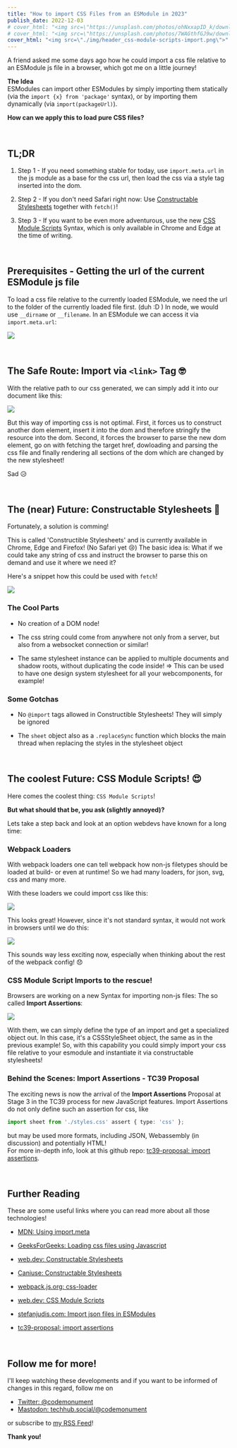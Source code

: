 ```yaml
---
title: "How to import CSS Files from an ESModule in 2023"
publish_date: 2022-12-03
# cover_html: "<img src=\"https://unsplash.com/photos/ohNxxapID_k/download?ixid=MnwxMjA3fDB8MXxzZWFyY2h8NXx8bGVtb258ZW58MHx8fHwxNjY2Nzk4Nzc3&force=true&w=1920\">"
# cover_html: "<img src=\"https://unsplash.com/photos/7WAGthfGJ9w/download?ixid=MnwxMjA3fDB8MXxzZWFyY2h8NHx8bGVtb258ZW58MHx8fHwxNjY2ODA0MTgz&force=true&w=1920\">"
cover_html: "<img src=\"./img/header_css-module-scripts-import.png\">"
---
```


A friend asked me some days ago how he could import a css file relative to an ESModule js file in a browser, which got me on a little journey!  

**The Idea**  
ESModules can import other ESModules by simply importing them statically (via the `import {x} from 'package'` syntax), or by importing them dynamically (via `import(packageUrl)`).  

**How can we apply this to load pure CSS files?** 

&nbsp;  
## TL;DR 

1. Step 1 - If you need something stable for today, use `import.meta.url` in the js module as a base for the css url, then load the css via a style tag inserted into the dom. 

2. Step 2 - If you don't need Safari right now: Use [Constructable Stylesheets](https://web.dev/constructable-stylesheets/) together with `fetch()`! 
   
3. Step 3 - If you want to be even more adventurous, use the new [CSS Module Scripts](https://web.dev/css-module-scripts/#using-css-module-scripts) Syntax, which is only available in Chrome and Edge at the time of writing.

&nbsp;  
## Prerequisites - Getting the url of the current ESModule js file 

To load a css file relative to the currently loaded ESModule, we need the url to the folder of the currently loaded file first. (duh :D )
In node, we would use `__dirname` or `__filename`. 
In an ESModule we can access it via `import.meta.url`:

![](./img/code_relative-asset-urls-from-esmodule.png)

&nbsp;  
## The Safe Route: Import via `<link>` Tag 🤓

With the relative path to our css generated, we can simply add it into our document like this: 

![](./img/code_importing-css-via-link-tag.png)

But this way of importing css is not optimal. 
First, it forces us to construct another dom element, 
insert it into the dom and therefore stringify the resource into the dom. 
Second, it forces the browser to parse the new dom element, go on with fetching the target href, 
dowloading and parsing the css file and finally rendering all sections of the dom which are changed by the new stylesheet!

Sad 😥

&nbsp;  
## The (near) Future: Constructable Stylesheets 🤩
Fortunately, a solution is comming! 

This is called 'Constructible Stylesheets' and is currently available in Chrome, Edge and Firefox! (No Safari yet 😢)
The basic idea is: What if we could take any string of css and instruct the browser to parse this on demand and use it where we need it? 

Here's a snippet how this could be used with `fetch`!

![](./img/code_constructible-stylesheet-with-fetch.png)

### The Cool Parts
- No creation of a DOM node! 
  
- The css string could come from anywhere not only from a server, but also from a websocket connection or similar! 
  
- The same stylesheet instance can be applied to multiple documents and shadow roots, without duplicating the code inside! 
  => This can be used to have one design system stylesheet for all your webcomponents, for example!

### Some Gotchas

- No `@import` tags allowed in Constructible Stylesheets! They will simply be ignored

- The `sheet` object also as a `.replaceSync` function which blocks the main thread 
  when replacing the styles in the stylesheet object

&nbsp;  
## The coolest Future: CSS Module Scripts! 😍

Here comes the coolest thing: `CSS Module Scripts`! 

**But what should that be, you ask (slightly annoyed)?**

Lets take a step back and look at an option webdevs have known for a long time: 

### Webpack Loaders

With webpack loaders one can tell webpack how non-js filetypes should be loaded at build- or even at runtime! 
So we had many loaders, for json, svg, css and many more. 

With these loaders we could import css like this: 

![](./img/code_loading-css-in-webpack-small.png)

This looks great! However, since it's not standard syntax, it would not work in browsers until we do this: 

![](./img/code_css-loader-setup-in-webpack.png)

This sounds way less exciting now, especially when thinking about the rest of the webpack config! 😞

### CSS Module Script Imports to the rescue! 

Browsers are working on a new Syntax for importing non-js files: The so called **Import Assertions**: 

![](./img/code_css-module-import-example.png)

With them, we can simply define the type of an import and get a specialized object out. 
In this case, it's a CSSStyleSheet object, the same as in the previous example! 
So, with this capability you could simply import your css file relative to your esmodule and instantiate it via constructable stylesheets!

### Behind the Scenes: Import Assertions - TC39 Proposal 

The exciting news is now the arrival of the **Import Assertions** Proposal at Stage 3 in the TC39 process for new JavaScript features. 
Import Assertions do not only define such an assertion for css, like  

```ts
import sheet from './styles.css' assert { type: 'css' };
```

but may be used more formats, including JSON, Webassembly (in discussion) and potentially HTML!  
For more in-depth info, look at this github repo: [tc39-proposal: import assertions](https://github.com/tc39/proposal-import-assertions).

&nbsp;  
## Further Reading 

These are some useful links where you can read more about all those technologies! 

- [MDN: Using import.meta](https://developer.mozilla.org/en-US/docs/Web/JavaScript/Reference/Operators/import.meta#using_import.meta)

- [GeeksForGeeks: Loading css files using Javascript](https://www.geeksforgeeks.org/how-to-load-css-files-using-javascript/amp/
)

- [web.dev: Constructable Stylesheets](https://web.dev/constructable-stylesheets/#constructing-a-stylesheet)

- [Caniuse: Constructable Stylesheets](https://caniuse.com/?search=Constructable%20Stylesheets)

- [webpack.js.org: css-loader](https://webpack.js.org/loaders/css-loader/)

- [web.dev: CSS Module Scripts](https://web.dev/css-module-scripts/#using-css-module-scripts)

- [stefanjudis.com: Import json files in ESModules](https://www.stefanjudis.com/snippets/how-to-import-json-files-in-es-modules/)

- [tc39-proposal: import assertions](https://github.com/tc39/proposal-import-assertions)

&nbsp;  
## Follow me for more! 

I'll keep watching these developments and if you want to be informed of changes in this regard, 
follow me on 

- [Twitter: @codemonument](https://twitter.com/codemonument)
- [Mastodon: techhub.social/@codemonument](https://techhub.social/@codemonument)  

or subscribe to [my RSS Feed](https://blog.codemonument.com/feed)!

**Thank you!**